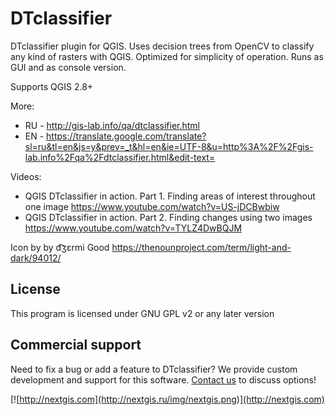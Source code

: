 # DTclassifier
DTclassifier plugin for QGIS. Uses decision trees from OpenCV to classify any kind of rasters with QGIS. Optimized for simplicity of operation. Runs as GUI and as console version.

Supports QGIS 2.8+

More:

* RU - http://gis-lab.info/qa/dtclassifier.html
* EN - https://translate.google.com/translate?sl=ru&tl=en&js=y&prev=_t&hl=en&ie=UTF-8&u=http%3A%2F%2Fgis-lab.info%2Fqa%2Fdtclassifier.html&edit-text=

Videos:
* QGIS DTclassifier in action. Part 1. Finding areas of interest throughout one image https://www.youtube.com/watch?v=US-jDCBwbiw
* QGIS DTclassifier in action. Part 2. Finding changes using two images https://www.youtube.com/watch?v=TYLZ4DwBQJM

Icon by by d͡ʒɛrmi Good https://thenounproject.com/term/light-and-dark/94012/

License
-------------
This program is licensed under GNU GPL v2 or any later version

Commercial support
----------
Need to fix a bug or add a feature to DTclassifier? We provide custom development and support for this software. [Contact us](http://nextgis.ru/en/contact/) to discuss options!

[![http://nextgis.com](http://nextgis.ru/img/nextgis.png)](http://nextgis.com)
